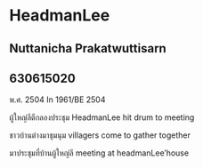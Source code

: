 # HeadmanLee
## Nuttanicha Prakatwuttisarn
## 630615020

พ.ศ. 2504
In 1961/BE 2504

ผู้ใหญ่ลีตีกลองประชุม
HeadmanLee hit drum to meeting

ชาวบ้านต่างมาชุมนุม
villagers come to gather together

มาประชุมที่บ้านผู้ใหญ่ลี
meeting at headmanLee’house
